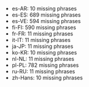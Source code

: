 - es-AR: 10 missing phrases
- es-ES: 689 missing phrases
- es-VE: 594 missing phrases
- fi-FI: 590 missing phrases
- fr-FR: 11 missing phrases
- it-IT: 11 missing phrases
- ja-JP: 11 missing phrases
- ko-KR: 10 missing phrases
- nl-NL: 11 missing phrases
- pl-PL: 782 missing phrases
- ru-RU: 11 missing phrases
- zh-Hans: 10 missing phrases
